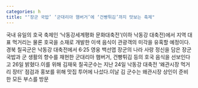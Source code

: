 ```yaml
---
categories: h
title: "‘장군 국밥’ ‘군대리아 햄버거’에 ‘건빵튀김’까지 맛보는 축제"
---
```

국내 유일의 호국 축제인 ‘낙동강세계평화 문화대축전’(이하 낙동강 대축전)에서 지역 대표 먹거리는 물론 호국을 소재로 개발한 이색 음식이 관광객의 미각을 유혹할 예정이다.경북 칠곡군은 낙동강 대축전에서 6·25 영웅 백선엽 장군의 나라 사랑 정신을 담은 장군 국밥과 군 생활의 향수를 재현한 군대리아 햄버거, 건빵튀김 등의 호국 음식을 선보인다고 26일 밝혔다.이를 위해 김재욱 칠곡군수는 지난 24일 낙동강 대축전 ‘왜관시장 먹거리 장터’ 점검과 홍보를 위해 맛집 투어에 나섰다.이날 김 군수는 왜관시장 상인이 준비한 모든 부스를 방문